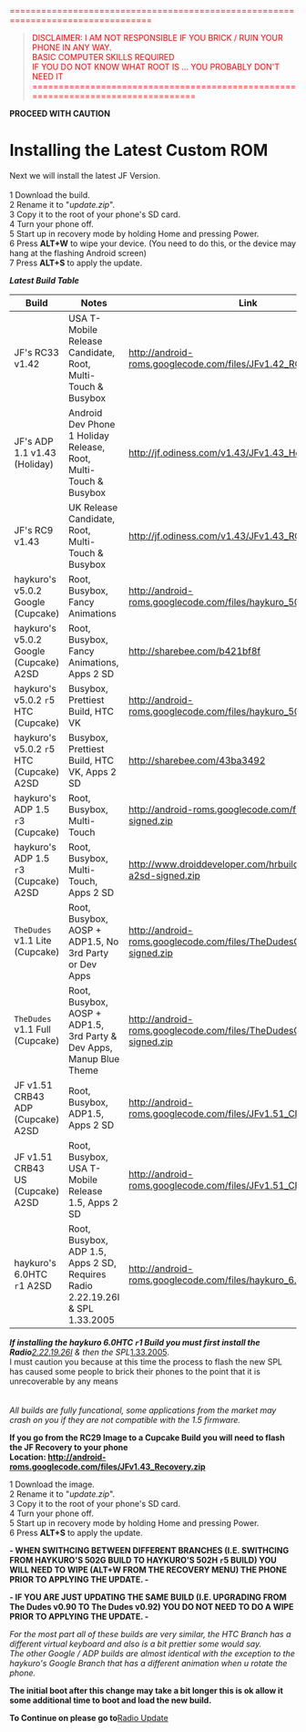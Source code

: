 <font color='#FF0000'>=================================================================================</font><br>
<blockquote><font color='#FF0000'>DISCLAIMER: I AM NOT RESPONSIBLE IF YOU BRICK / RUIN YOUR PHONE IN ANY WAY.</font>    <br>
<font color='#FF0000'>BASIC COMPUTER SKILLS REQUIRED</font>                                                 <br>
<font color='#FF0000'>IF YOU DO NOT KNOW WHAT ROOT IS ... YOU PROBABLY DON'T NEED IT</font>                 <br>
<font color='#FF0000'>=================================================================================</font><br></blockquote>


<b>PROCEED WITH CAUTION</b>

<h1>Installing the Latest Custom ROM</h1>

Next we will install the latest JF Version.<br>
<br>
1 Download the build.<br>
2 Rename it to "<i>update.zip</i>".<br>
3 Copy it to the root of your phone's SD card.<br>
4 Turn your phone off.<br>
5 Start up in recovery mode by holding Home and pressing Power.<br>
6 Press <b>ALT+W</b> to wipe your device. (You need to do this, or the device may hang at the flashing Android screen)<br>
7 Press <b>ALT+S</b> to apply the update.<br>

<b><i>Latest Build Table</i></b>

<table><thead><th> <b>Build</b> </th><th> <b>Notes</b> </th><th> <b>Link</b> </th></thead><tbody>
<tr><td> JF's RC33 v1.42 </td><td> USA T-Mobile Release Candidate, Root, Multi-Touch & Busybox </td><td> <a href='http://android-roms.googlecode.com/files/JFv1.42_RC33.zip'>http://android-roms.googlecode.com/files/JFv1.42_RC33.zip</a> </td></tr>
<tr><td> JF's ADP 1.1 v1.43 (Holiday) </td><td> Android Dev Phone 1 Holiday Release, Root, Multi-Touch & Busybox </td><td> <a href='http://jf.odiness.com/v1.43/JFv1.43_Holiday.zip'>http://jf.odiness.com/v1.43/JFv1.43_Holiday.zip</a> </td></tr>
<tr><td> JF's RC9 v1.43 </td><td> UK Release Candidate, Root, Multi-Touch & Busybox </td><td> <a href='http://jf.odiness.com/v1.43/JFv1.43_RC9.zip'>http://jf.odiness.com/v1.43/JFv1.43_RC9.zip</a> </td></tr>
<tr><td> haykuro's v5.0.2 Google (Cupcake) </td><td> Root, Busybox, Fancy Animations </td><td> <a href='http://android-roms.googlecode.com/files/haykuro_502G.zip'>http://android-roms.googlecode.com/files/haykuro_502G.zip</a> </td></tr>
<tr><td> haykuro's v5.0.2 Google (Cupcake) A2SD </td><td> Root, Busybox, Fancy Animations, Apps 2 SD </td><td> <a href='http://sharebee.com/b421bf8f'>http://sharebee.com/b421bf8f</a> </td></tr>
<tr><td> haykuro's v5.0.2 <code>r</code>5 HTC (Cupcake) </td><td> Busybox, Prettiest Build, HTC VK </td><td> <a href='http://android-roms.googlecode.com/files/haykuro_502Hr5.zip'>http://android-roms.googlecode.com/files/haykuro_502Hr5.zip</a> </td></tr>
<tr><td> haykuro's v5.0.2 <code>r</code>5 HTC (Cupcake) A2SD </td><td> Busybox, Prettiest Build, HTC VK, Apps 2 SD </td><td><a href='http://sharebee.com/43ba3492'>http://sharebee.com/43ba3492</a> </td></tr>
<tr><td> haykuro's ADP 1.5 <code>r</code>3 (Cupcake) </td><td> Root, Busybox, Multi-Touch </td><td> <a href='http://android-roms.googlecode.com/files/Hv1.5r3-signed.zip'>http://android-roms.googlecode.com/files/Hv1.5r3-signed.zip</a> </td></tr>
<tr><td> haykuro's ADP 1.5 <code>r</code>3 (Cupcake) A2SD </td><td> Root, Busybox, Multi-Touch, Apps 2 SD </td><td> <a href='http://www.droiddeveloper.com/hrbuilds/Hv1.5r3-a2sd-signed.zip'>http://www.droiddeveloper.com/hrbuilds/Hv1.5r3-a2sd-signed.zip</a> </td></tr>
<tr><td> <code>TheDudes </code>v1.1 Lite (Cupcake) </td><td> Root, Busybox, AOSP + ADP1.5, No 3rd Party or Dev Apps </td><td> <a href='http://android-roms.googlecode.com/files/TheDudesCupcake1.1.lite-signed.zip'>http://android-roms.googlecode.com/files/TheDudesCupcake1.1.lite-signed.zip</a> </td></tr>
<tr><td> <code>TheDudes </code>v1.1 Full (Cupcake) </td><td> Root, Busybox, AOSP + ADP1.5, 3rd Party & Dev Apps, Manup Blue Theme </td><td> <a href='http://android-roms.googlecode.com/files/TheDudesCupcake1.1.full-signed.zip'>http://android-roms.googlecode.com/files/TheDudesCupcake1.1.full-signed.zip</a> </td></tr>
<tr><td> JF v1.51 CRB43 ADP (Cupcake) A2SD </td><td> Root, Busybox, ADP1.5, Apps 2 SD </td><td> <a href='http://android-roms.googlecode.com/files/JFv1.51_CRB43-ADP.zip'>http://android-roms.googlecode.com/files/JFv1.51_CRB43-ADP.zip</a> </td></tr>
<tr><td> JF v1.51 CRB43 US (Cupcake) A2SD </td><td> Root, Busybox, USA T-Mobile Release 1.5, Apps 2 SD </td><td> <a href='http://android-roms.googlecode.com/files/JFv1.51_CRB43-US.zip'>http://android-roms.googlecode.com/files/JFv1.51_CRB43-US.zip</a> </td></tr>
<tr><td> haykuro's 6.0HTC <code>r</code>1 A2SD </td><td> Root, Busybox, ADP 1.5, Apps 2 SD, Requires Radio 2.22.19.26I & SPL 1.33.2005 </td><td> <a href='http://android-roms.googlecode.com/files/haykuro_6.0r1-signed.zip'>http://android-roms.googlecode.com/files/haykuro_6.0r1-signed.zip</a> </td></tr></tbody></table>

<i><b>If installing the haykuro 6.0HTC <code>r</code>1 Build you must first install the Radio</b><a href='http://android-roms.googlecode.com/files/ota-radio-2_22_19_26I.zip'>2.22.19.26I</a> & then the SPL</i><a href='http://android-roms.googlecode.com/files/haykuro_new_spl-signed.zip'>1.33.2005</a>.<br>
I must caution you because at this time the process to flash the new SPL has caused some people to brick their phones to the point that it is unrecoverable by any means<b><i><br></i><br></b><br>
<i>All builds are fully funcational, some applications from the market may crash on you if they are not compatible with the 1.5 firmware.</i>

<b>If you go from the RC29 Image to a Cupcake Build you will need to flash the JF Recovery to your phone</b><br><b>Location: <a href='http://android-roms.googlecode.com/files/JFv1.43_Recovery.zip'>http://android-roms.googlecode.com/files/JFv1.43_Recovery.zip</a></b><br>

1 Download the image.<br>
2 Rename it to "<i>update.zip</i>".<br>
3 Copy it to the root of your phone's SD card.<br>
4 Turn your phone off.<br>
5 Start up in recovery mode by holding Home and pressing Power.<br>
6 Press <b>ALT+S</b> to apply the update.<br>

<b>- WHEN SWITHCING BETWEEN DIFFERENT BRANCHES (I.E. SWITHCING FROM HAYKURO'S 502G BUILD TO HAYKURO'S 502H <code>r</code>5 BUILD) YOU WILL NEED TO WIPE (ALT+W FROM THE RECOVERY MENU) THE PHONE PRIOR TO APPLYING THE UPDATE. -</b>

<b>- IF YOU ARE JUST UPDATING THE SAME BUILD (I.E. UPGRADING FROM The Dudes v0.90 TO The Dudes v0.92) YOU DO NOT NEED TO DO A WIPE PRIOR TO APPLYING THE UPDATE. -</b>

<i>For the most part all of these builds are very similar, the HTC Branch has a different virtual keyboard and also is a bit prettier some would say.</i><br>
<i>The other Google / ADP builds are almost identical with the exception to the haykuro's Google Branch that has a different animation when u rotate the phone.</i><br>

<b>The initial boot after this change may take a bit longer this is ok allow it some additional time to boot and load the new build.</b><br>

<b>To Continue on please go to</b><a href='http://code.google.com/p/android-roms/wiki/Radio_Update'>Radio Update</a>